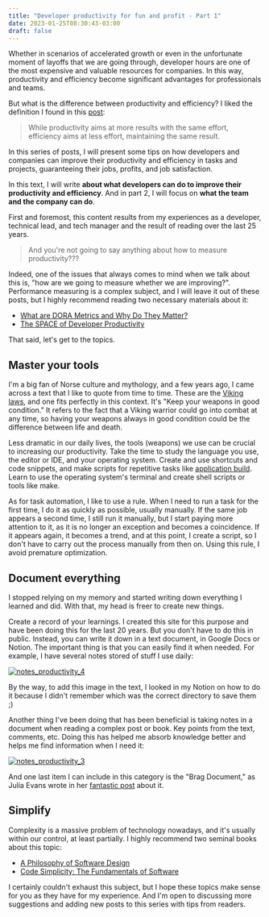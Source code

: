 ```yaml
---
title: "Developer productivity for fun and profit - Part 1"
date: 2023-01-25T08:30:43-03:00
draft: false
---
```


Whether in scenarios of accelerated growth or even in the unfortunate moment of layoffs that we are going through, developer hours are one of the most expensive and valuable resources for companies. In this way, productivity and efficiency become significant advantages for professionals and teams.

But what is the difference between productivity and efficiency? I liked the definition I found in this [post](https://medium.com/wise-engineering/platform-engineering-kpis-6a3215f0ee14):

> While productivity aims at more results with the same effort, efficiency aims at less effort, maintaining the same result.

In this series of posts, I will present some tips on how developers and companies can improve their productivity and efficiency in tasks and projects, guaranteeing their jobs, profits, and job satisfaction.

In this text, I will write **about what developers can do to improve their productivity and efficiency**. And in part 2, I will focus on **what the team and the company can do**.

First and foremost, this content results from my experiences as a developer, technical lead, and tech manager and the result of reading over the last 25 years.

> And you're not going to say anything about how to measure productivity???

Indeed, one of the issues that always comes to mind when we talk about this is, "how are we going to measure whether we are improving?". Performance measuring is a complex subject, and I will leave it out of these posts, but I highly recommend reading two necessary materials about it:

- [What are DORA Metrics and Why Do They Matter?](https://codeclimate.com/blog/dora-metrics/)
- [The SPACE of Developer Productivity](https://queue.acm.org/detail.cfm?id=3454124)

That said, let's get to the topics.


## Master your tools

I'm a big fan of Norse culture and mythology, and a few years ago, I came across a text that I like to quote from time to time. These are the [Viking laws](https://eltonminetto.dev/images/posts/vikinglaws.jpg), and one fits perfectly in this context. It's "Keep your weapons in good condition." It refers to the fact that a Viking warrior could go into combat at any time, so having your weapons always in good condition could be the difference between life and death.

Less dramatic in our daily lives, the tools (weapons) we use can be crucial to increasing our productivity. Take the time to study the language you use, the editor or IDE, and your operating system. Create and use shortcuts and code snippets, and make scripts for repetitive tasks like [application build](https://eltonminetto.dev/en/post/2022-08-31-improve-local-development-tilt/). Learn to use the operating system's terminal and create shell scripts or tools like make.

As for task automation, I like to use a rule. When I need to run a task for the first time, I do it as quickly as possible, usually manually. If the same job appears a second time, I still run it manually, but I start paying more attention to it, as it is no longer an exception and becomes a coincidence. If it appears again, it becomes a trend, and at this point, I create a script, so I don't have to carry out the process manually from then on. Using this rule, I avoid premature optimization.

## Document everything

I stopped relying on my memory and started writing down everything I learned and did. With that, my head is freer to create new things.

Create a record of your learnings. I created this site for this purpose and have been doing this for the last 20 years. But you don't have to do this in public. Instead, you can write it down in a text document, in Google Docs or Notion. The important thing is that you can easily find it when needed. For example, I have several notes stored of stuff I use daily:


[![notes_productivity_4](/images/posts/notes_productivity_4.png)](/images/posts/notes_productivity_4.png)

By the way, to add this image in the text, I looked in my Notion on how to do it because I didn't remember which was the correct directory to save them ;)

Another thing I've been doing that has been beneficial is taking notes in a document when reading a complex post or book. Key points from the text, comments, etc. Doing this has helped me absorb knowledge better and helps me find information when I need it:

[![notes_productivity_3](/images/posts/notes_productivity_3.png)](/images/posts/notes_productivity_3.png)

And one last item I can include in this category is the "Brag Document," as Julia Evans wrote in her [fantastic post](https://jvns.ca/blog/brag-documents/) about it.

## Simplify

Complexity is a massive problem of technology nowadays, and it's usually within our control, at least partially. I highly recommend two seminal books about this topic:

- [A Philosophy of Software Design](https://a.co/d/4W0IpLC)
- [Code Simplicity: The Fundamentals of Software](https://a.co/d/27uhFaW)

I certainly couldn't exhaust this subject,  but I hope these topics make sense for you as they have for my experience. And I'm open to discussing more suggestions and adding new posts to this series with tips from readers.